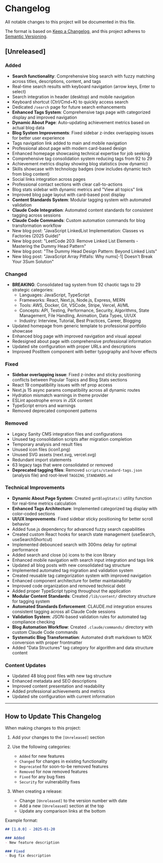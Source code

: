 # Changelog

All notable changes to this project will be documented in this file.

The format is based on [Keep a Changelog](https://keepachangelog.com/en/1.0.0/),
and this project adheres to [Semantic Versioning](https://semver.org/spec/v2.0.0.html).

## [Unreleased]

### Added
- **Search functionality**: Comprehensive blog search with fuzzy matching across titles, descriptions, content, and tags
- Real-time search results with keyboard navigation (arrow keys, Enter to select)
- Search integration in header (desktop) and mobile navigation
- Keyboard shortcut (Ctrl/Cmd+K) to quickly access search
- Dedicated `/search` page for future search enhancements
- **Enhanced Tags System**: Comprehensive tags page with categorized display and improved navigation
- **Dynamic About Page**: Auto-updating achievement metrics based on actual blog data
- **Blog System Improvements**: Fixed sidebar z-index overlapping issues for better user experience
- Tags navigation link added to main and mobile navigation
- Professional about page with modern card-based design
- Enhanced homepage showcasing technical expertise for job seeking
- Comprehensive tag consolidation system reducing tags from 92 to 29
- Achievement metrics display showing blog statistics (now dynamic)
- Skills showcase with technology badges (now includes dynamic tech from blog content)
- Social links integration across pages
- Professional contact sections with clear call-to-actions
- Blog stats sidebar with dynamic metrics and "View all topics" link
- Improved blog page layout with card-based post display
- **Content Standards System**: Modular tagging system with automated validation
- **Claude Code Integration**: Automated content standards for consistent tagging across sessions
- **Claude Code Commands**: Custom automation commands for blog transformation workflow
- New blog post: "JavaScript LinkedList Implementation: Classes vs Factories (2025 Guide)"
- New blog post: "LeetCode 203: Remove Linked List Elements - Mastering the Dummy Head Pattern"
- New blog post: "The Dummy Head Design Pattern: Beyond Linked Lists"
- New blog post: "JavaScript Array Pitfalls: Why nums[-1] Doesn't Break Your 3Sum Solution"

### Changed
- **BREAKING**: Consolidated tag system from 92 chaotic tags to 29 strategic categories:
  - Languages: JavaScript, TypeScript
  - Frameworks: React, Next.js, Node.js, Express, MERN
  - Tools: AWS, Docker, Git, VSCode, Stripe, Vercel, AI/ML
  - Concepts: API, Testing, Performance, Security, Algorithms, State Management, File Handling, Animation, Data Types, UI/UX
  - Industry: Interview, Tutorial, Best Practices, Career, Blogging
- Updated homepage from generic template to professional portfolio showcase
- Enhanced blog page with improved navigation and visual appeal
- Redesigned about page with comprehensive professional information
- Updated site configuration with proper URLs and descriptions
- Improved PostItem component with better typography and hover effects

### Fixed
- **Sidebar overlapping issue**: Fixed z-index and sticky positioning conflicts between Popular Topics and Blog Stats sections
- React 19 compatibility issues with ref prop access
- Next.js 15 async params compatibility across all dynamic routes
- Hydration mismatch warnings in theme provider
- ESLint apostrophe errors in JSX content
- TypeScript errors and warnings
- Removed deprecated component patterns

### Removed
- Legacy Sanity CMS integration files and configurations
- Unused tag consolidation scripts after migration completion
- Temporary analysis and result files
- Unused icon files (icon1.png)
- Unused SVG assets (next.svg, vercel.svg)
- Redundant import statements
- 63 legacy tags that were consolidated or removed
- **Deprecated tagging files**: Removed `scripts/standard-tags.json` (analysis file) and root-level `TAGGING_STANDARDS.md`

### Technical Improvements
- **Dynamic About Page System**: Created `getBlogStats()` utility function for real-time metrics calculation
- **Enhanced Tags Architecture**: Implemented categorized tag display with color-coded sections
- **UI/UX Improvements**: Fixed sidebar sticky positioning for better scroll behavior
- Added fuse.js dependency for advanced fuzzy search capabilities
- Created custom React hooks for search state management (useSearch, useSearchShortcut)
- Implemented debounced search with 300ms delay for optimal performance
- Added search and close (x) icons to the icon library
- Enhanced mobile navigation with search input integration and tags link
- Updated all blog posts with new consolidated tag structure
- Implemented automated tag migration and validation system
- Created reusable tag categorization system with improved navigation
- Enhanced component architecture for better maintainability
- Improved code organization and removed technical debt
- Added proper TypeScript typing throughout the application
- **Modular Content Standards**: Created `/lib/content/` directory structure for tagging system
- **Automated Standards Enforcement**: CLAUDE.md integration ensures consistent tagging across all Claude Code sessions
- **Validation System**: JSON-based validation rules for automated tag compliance checking
- **Blog Automation Workflow**: Created `.claude/commands/` directory with custom Claude Code commands
- **Systematic Blog Transformation**: Automated draft markdown to MDX conversion with proper frontmatter
- Added "Data Structures" tag category for algorithm and data structure content

### Content Updates
- Updated 48 blog post files with new tag structure
- Enhanced metadata and SEO descriptions
- Improved content presentation and readability
- Added professional achievements and metrics
- Updated site configuration with current information

---

## How to Update This Changelog

When making changes to this project:

1. Add your changes to the `[Unreleased]` section
2. Use the following categories:
   - `Added` for new features
   - `Changed` for changes in existing functionality
   - `Deprecated` for soon-to-be removed features
   - `Removed` for now removed features
   - `Fixed` for any bug fixes
   - `Security` for vulnerability fixes

3. When creating a release:
   - Change `[Unreleased]` to the version number with date
   - Add a new `[Unreleased]` section at the top
   - Update any comparison links at the bottom

Example format:
```markdown
## [1.0.0] - 2025-01-20

### Added
- New feature description

### Fixed
- Bug fix description
```